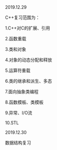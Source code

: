 2019.12.29

C++复习范围为：

1.C++对C的扩展、引用 

2.函数重载 

3.类和对象 

4.对象的动态分配和释放 

5.运算符重载 

6.类的继承和派生、多态 

7.面向抽象类编程 

8.函数模板、类模板 

9.异常、I/O流 

10.STL 

2019.12.30

数据结构复习
